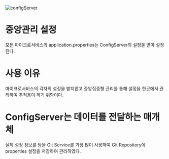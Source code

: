 ![configServer](https://github.com/user-attachments/assets/d8ff3c2e-e1e6-42da-af4a-c483e4224936)
# 중앙관리 설정
모든 마이크로서비스의 application.properties는 ConfigServer의 설정을 받아 설정된다.

# 사용 이유
마이크로서비스의 각자의 설정을 받지않고 중앙집중형 관리를 통해 설정을 한곳에서 관리하여 추적용이 하기 위함이다.

# ConfigServer는 데이터를 전달하는 매개체
실제 설정 정보를 담을 Git Service를 가장 많이 사용하여 Git Repository에 properties 설정을 저장하여 관리하였다.

